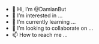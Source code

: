 - 👋 Hi, I’m @DamianBut
- 👀 I’m interested in ...
- 🌱 I’m currently learning ...
- 💞️ I’m looking to collaborate on ...
- 📫 How to reach me ...

<!---
DamianBut/DamianBut is a ✨ special ✨ repository because its `README.md` (this file) appears on your GitHub profile.
You can click the Preview link to take a look at your changes.
--->
